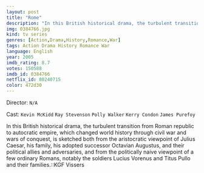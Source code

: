 ```yaml
---
layout: post
title: "Rome"
description: "In this British historical drama, the turbulent transition from Roman republic to autocratic empire, which changed world history through civil war and wars of conquest, is sketched both from the aristocratic viewpoint of Julius Caesar, his family, his adopted successor Octavian Augustus, and their political allies and adversaries, and from the politically naive viewpoint of a few ordinary Romans, notably the soldiers Lucius Vorenus and Titus Pullo and their families..."
img: 0384766.jpg
kind: tv series
genres: [Action,Drama,History,Romance,War]
tags: Action Drama History Romance War 
language: English
year: 2005
imdb_rating: 8.7
votes: 150588
imdb_id: 0384766
netflix_id: 80240715
color: 472d30
---
```

Director: `N/A`  

Cast: `Kevin McKidd` `Ray Stevenson` `Polly Walker` `Kerry Condon` `James Purefoy` 

In this British historical drama, the turbulent transition from Roman republic to autocratic empire, which changed world history through civil war and wars of conquest, is sketched both from the aristocratic viewpoint of Julius Caesar, his family, his adopted successor Octavian Augustus, and their political allies and adversaries, and from the politically naive viewpoint of a few ordinary Romans, notably the soldiers Lucius Vorenus and Titus Pullo and their families.::KGF Vissers